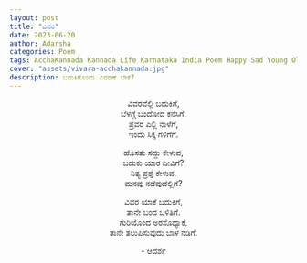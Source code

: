 ```yaml
---
layout: post
title: "ವಿವರ"
date: 2023-06-20
author: Adarsha
categories: Poem
tags: AcchaKannada Kannada Life Karnataka India Poem Happy Sad Young Old debate philosphy me manuja jeevana human
cover: "assets/vivara-acchakannada.jpg"
description: ಬದುಕಿಗೊಂದು ವಿವರಣೆ ಬೇಕೆ?
---
```


<p align ="center"> ವಿವರವೆಲ್ಲಿ ಬದುಕಿಗೆ, <br>
ಬೆಳಗ್ಗೆ ಬಂದೋದ ಕನಸಿಗೆ. <br>
ಪ್ರವರ ಎಲ್ಲಿ ನಾಳೆಗೆ, <br>
ಇಂದು ಸಿಕ್ಕ ಗಳಿಗೆಗೆ. </p>

<p align ="center"> ಹೊಸತು ಸದ್ದು ಕೇಳುವ, <br>
ಬದುಕು ಯಾರ ದೀವಿಗೆ? <br>
ನಿತ್ಯ ಪ್ರಶ್ನೆ ಕೇಳುವ, <br>
ಮನವು ನಡೆವುದೆಲ್ಲಿಗೆ? </p>

<p align ="center"> ವಿವರ ಯಾಕೆ ಬದುಕಿಗೆ, <br>
ತಾನೇ ಬಂದ ಒಳಿತಿಗೆ. <br>
ಗುರಿಯೊಂದ ಅರಸೊದ್ಯಾಕೆ, <br>
ತಾನೇ ತಲುಪಿಸುವುದು ಬಾಳ ನಡಿಗೆ. </p>

<p align ="center"> - ಆದರ್ಶ </p>
